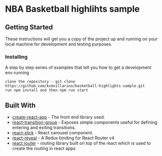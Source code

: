 # NBA Basketball highlihts sample

## Getting Started

These instructions will get you a copy of the project up and running on your local machine for development and testing purposes.

### Installing

A step by step series of examples that tell you how to get a development env running

```
clone the repository - git clone https://github.com/kcmvillarino/basketball-highlights-sample.git
run npm install and then npm run start
```

## Built With

* [create-react-app](https://github.com/facebook/create-react-app) - The front end library used.
* [react-transition-group](https://reactcommunity.org/react-transition-group/css-transition) - Exposes simple components useful for defining entering and exiting transitions.
* [react-slick](https://github.com/akiran/react-slick) - React carousel component.
* [react-reveal](https://www.react-reveal.com/) - A Redux binding for React Router v4
* [react router](https://reacttraining.com/react-router/web/guides/quick-start) - routing library built on top of the react which is used to create the routing in react apps

